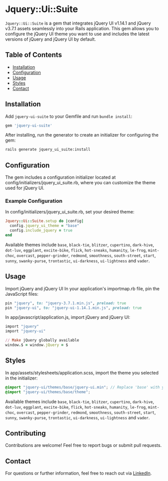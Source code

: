 # Jquery::Ui::Suite

`Jquery::Ui::Suite` is a gem that integrates jQuery UI v1.14.1 and jQuery v3.7.1 assets seamlessly into your Rails application. This gem allows you to configure the jQuery UI theme you want to use and includes the latest versions of jQuery and jQuery UI by default.

## Table of Contents

- [Installation](#installation)
- [Configuration](#configuration)
- [Usage](#usage)
- [Styles](#styles)
- [Contact](#contact)

## Installation

Add `jquery-ui-suite` to your Gemfile and run `bundle install`:

```ruby
gem 'jquery-ui-suite'
```

After installing, run the generator to create an initializer for configuring the gem:

```bash
rails generate jquery_ui_suite:install
```

## Configuration
The gem includes a configuration initializer located at config/initializers/jquery_ui_suite.rb, where you can customize the theme used for jQuery UI.

### Example Configuration
In config/initializers/jquery_ui_suite.rb, set your desired theme:

```ruby
Jquery::Ui::Suite.setup do |config|
  config.jquery_ui_theme = "base"
  config.include_jquery = true
end
```
Available themes include `base`, `black-tie`, `blitzer`, `cupertino`, `dark-hive`, `dot-luv`, `eggplant`, `excite-bike`, `flick`, `hot-sneaks`, `humanity`, 
`le-frog`, `mint-choc`, `overcast`, `pepper-grinder`, `redmond`, `smoothness`, `south-street`, `start`, `sunny`, `swanky-purse`, `trontastic`, `ui-darkness`, `ui-lightness` and `vader`.

## Usage
Import jQuery and jQuery UI
In your application's importmap.rb file, pin the JavaScript files:

```ruby
pin "jquery", to: "jquery-3.7.1.min.js", preload: true
pin "jquery-ui", to: "jquery-ui-1.14.1.min.js", preload: true
```

In app/javascript/application.js, import jQuery and jQuery UI:

```ruby
import "jquery"
import "jquery-ui"

// Make jQuery globally available
window.$ = window.jQuery = $
```

## Styles
In app/assets/stylesheets/application.scss, import the theme you selected in the initializer:

```scss
@import "jquery-ui/themes/base/jquery-ui.min"; // Replace 'base' with your selected theme
@import "jquery-ui/themes/base/theme";
```
Available themes include `base`, `black-tie`, `blitzer`, `cupertino`, `dark-hive`, `dot-luv`, `eggplant`, `excite-bike`, `flick`, `hot-sneaks`, `humanity`,
`le-frog`, `mint-choc`, `overcast`, `pepper-grinder`, `redmond`, `smoothness`, `south-street`, `start`, `sunny`, `swanky-purse`, `trontastic`, `ui-darkness`, `ui-lightness` and `vader`.


## Contributing
Contributions are welcome! Feel free to report bugs or submit pull requests.

## Contact

For questions or further information, feel free to reach out via [LinkedIn](https://www.linkedin.com/in/grigore-george-mihai-73981b86/).